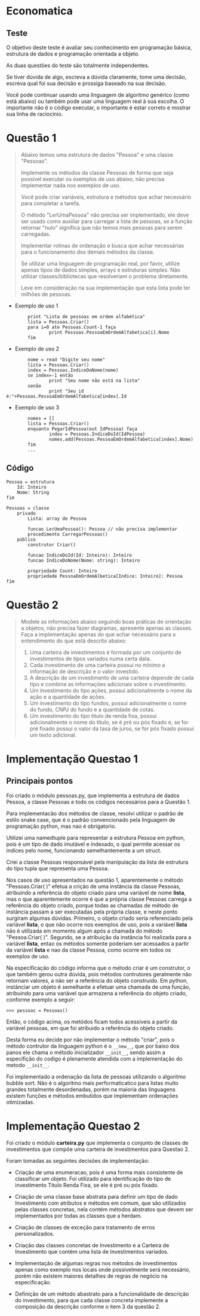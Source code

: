 # Economatica

Teste
-----

O objetivo deste teste é avaliar seu conhecimento em programação básica, estrutura de dados e programação orientada a objeto.

As duas questões do teste são totalmente independentes.

Se tiver dúvida de algo, escreva a dúvida claramente, tome uma decisão, escreva qual foi sua decisão e prossiga baseado na sua decisão.

Você pode continuar usando uma linguagem de algoritmo genérico (como está abaixo) ou também pode usar uma linguagem real à sua escolha. O importante não é o código executar, o importante é estar correto e mostrar sua linha de raciocínio.


Questão 1
=========
>Abaixo temos uma estrutura de dados "Pessoa" e uma classe "Pessoas".
>
>Implemente os métodos da classe Pessoas de forma que seja possível executar os exemplos de uso abaixo,
>não precisa implementar nada nos exemplos de uso.
>
>Você pode criar variáveis, estrutura e métodos que achar necessário para completar a tarefa.
>
>O método "LerUmaPessoa" não precisa ser implementado, ele deve ser usado como auxiliar para carregar a
>lista de pessoas, se a função retornar "nulo" significa que não temos mais pessoas para serem carregadas.
>
>Implementar rotinas de ordenação e busca que achar necessárias para o funcionamento dos demais
>métodos da classe.
>
>Se utilizar uma linguagem de programação real, por favor, utilize apenas tipos de dados simples, arrays e
>estruturas simples. Não utilizar classes/bibliotecas que resolveriam o problema diretamente.
>
>Leve em consideração na sua implementação que esta lista pode ter milhões de pessoas.

- Exemplo de uso 1
```
        print "Lista de pessoas em ordem alfabética"
        lista = Pessoas.Criar()
        para i=0 ate Pessoas.Count-1 faça
                print Pessoas.PessoaEmOrdemAlfabetica[i].Nome
        fim
```

- Exemplo de uso 2
```
        nome = read "Digite seu nome"
        lista = Pessoas.Criar()
        index = Pessoas.IndiceDoNome(nome)
        se index=-1 então
                print "Seu nome não está na lista"
        senão
                print "Seu id é:"+Pessoas.PessoaEmOrdemAlfabetica[index].Id
```

- Exemplo de uso 3
```
        nomes = []
        lista = Pessoas.Criar()
        enquanto PegarIdPessoa(out IdPessoa) faça
                index = Pessoas.IndiceDoId(IdPessoa)
                nomes.add(Pessoas.PessoaEmOrdemAlfabetica[index].Nome)
        fim
        ...
```

Código
------
```
Pessoa = estrutura
    Id: Inteiro
    Nome: String
fim

Pessoas = classe
    privado
        Lista: array de Pessoa

        funcao LerUmaPessoa(): Pessoa // não precisa implementar
        procedimento CarregarPessoas()
    público
        construtor Criar()

        funcao IndiceDoId(Id: Inteiro): Inteiro
        funcao IndiceDoNome(Nome: string): Inteiro

        propriedade Count: Inteiro
        propriedade PessoaEmOrdemAlbetica[Indice: Inteiro]: Pessoa
fim
```


Questão 2
=========

> Modele as informações abaixo seguindo boas práticas de orientação a objetos, não precisa fazer diagramas, apresente apenas as classes. Faça a implementação apenas do que achar necessário para o entendimento do que está descrito abaixo:
> 1. Uma carteira de investimentos é formada por um conjunto de investimentos de tipos variados numa certa data.
> 2. Cada investimento de uma carteira possui no mínimo a informação de descrição e o valor investido.
> 3. A descrição de um investimento de uma carteira depende de cada tipo e combina as informações adicionais sobre o investimento.
> 4. Um investimento do tipo ações, possui adicionalmente o nome da ação e a quantidade de ações.
> 5. Um investimento do tipo fundos, possui adicionalmente o nome do fundo, CNPJ do fundo e a quantidade de cotas.
> 6. Um investimento do tipo título de renda fixa, possui adicionalmente o nome do título, se é pré ou pós fixado e, se for pré fixado possui o valor da taxa de juros, se for pós fixado possui um texto adicional.


Implementação Questao 1
=======================

Principais pontos
-----------------

Foi criado o módulo pessoas.py, que implementa a estrutura de dados Pessoa, a classe Pessoas e todo os códigos necessários para a Questão 1.

Para implementacão dos métodos de classe, resolvi utilizar o padrão de estilo snake case, que é o padrão convencionado pela linguagem de programação python, mas nao é obrigatorio.

Utilizei uma namedtuple para representar a estrutura Pessoa em python, pois é um tipo de dado imutável e indexado, o qual permite acessar os indíces pelo nome, funcionando semelhantemente a um struct.

Criei a classe Pessoas responsável pela manipulação da lista de estrutura do tipo tupla que representa uma Pessoa.

Nos casos de uso apresentados na questão 1, aparentemente o método "Pessoas.Criar( )" efetua a crição de uma instância da classe Pessoas, atribuindo a referência do objeto criado para uma variável de nome **lista**, mas o que aparentemente ocorre é que a própria classe Pessoas carrega a referência do objeto criado, porque todas as chamadas de método de instância passam a ser executadas pela própria classe, e neste ponto surgiram algumas dúvidas. Primeiro, o objeto criado seria referenciado pela variável **lista**, o que não ocorre nos exemplos de uso, pois a variável **lista** não é utilizada em momento algum após a chamada do método "Pessoa.Criar( )". Segundo, se a atribuição da instância foi realizada para a variável **lista**, entao os métodos somente poderiam ser acessados a partir da variável **lista** e nao da classe Pessoa, como ocorre em todos os exemplos de uso.

Na especificação do código informa que o método criar é um construtor, o que também gerou outra dúvida, pois métodos contrutores geralmente não retornam valores, a não ser a referência do objeto construido. Em python, instânciar um objeto é semelhante a efetuar uma chamada de uma função, atribuindo para uma variável que armazena a referência do objeto criado, conforme exemplo a seguir:
```
>>> pessoas = Pessoas()
```
Então, o código acima, os metódos ficam todos acessíveis a partir da variável pessoas, em que foi atribuido a referência do objeto criado.

Desta forma eu decide por não implementar o método "criar", pois o método contrutor da linguagem python é o ```__new__```, que por baixo dos panos ele chama o método inicializador ```__init__```, sendo assim a especifição do codigo é plenamente atendida com a implementação do metodo ```__init__```.
    
Foi implementado a ordenação da lista de pessoas utilizando o algoritmo bubble sort. Não é o algoritmo mais performaticatico para listas muito grandes totalmente desordenadas, porém na maioria das linguagens existem funções e métodos embutidos que implementam ordenações otimizadas.


Implementação Questao 2
=======================

Foi criado o módulo **carteira.py** que implementa o conjunto de classes de investimentos que compõe uma carteira de investimentos para Questao 2.

Foram tomadas as seguintes decisões de implementação:

 - Criação de uma enumeracao, pois é uma forma mais consistente de classificar um objeto. Foi utilizado para identificação do tipo de investimento Titulo Renda Fixa, se ele é pré ou pós fixado.

 - Criação de uma classe base abstrata para definir um tipo de dado Investimento com atributos e métodos em comum, que são utilizados pelas classes concretas, nela contém métodos abstratos que devem ser implementados por todas as classes que a herdam.

 - Criação de classes de exceção para tratamento de erros personalizados.

 - Criação das classes concretas de Investimento e a Carteira de Investimento que contém uma lista de Investimentos variados.

 - Implementação de algumas regras nos métodos de investimentos apenas como exemplo nos locais onde possivelmente será necessário, porém não existem maiores detalhes de regras de negócio na especificação.

 - Definição de um método abastrato para a funcionalidade de descrição do investimento, para que cada classe concreta implemente a composição da descrição conforme o item 3 da questão 2.








